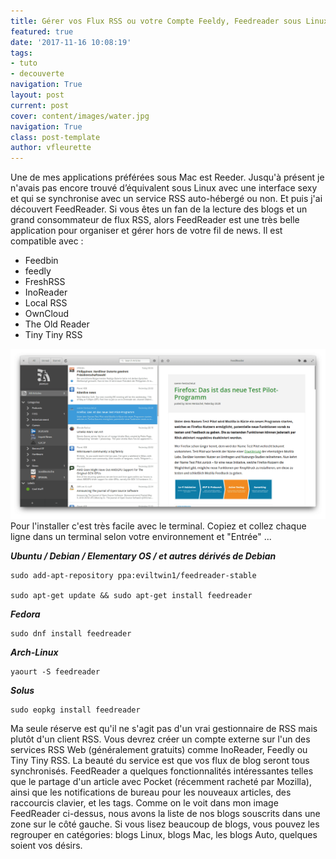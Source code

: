 ```yaml
---
title: Gérer vos Flux RSS ou votre Compte Feeldy, Feedreader sous Linux
featured: true
date: '2017-11-16 10:08:19'
tags:
- tuto
- decouverte
navigation: True
layout: post
current: post
cover: content/images/water.jpg
navigation: True
class: post-template
author: vfleurette
---
```


Une de mes applications préférées sous Mac est Reeder. Jusqu'à présent je n'avais pas encore trouvé d’équivalent sous Linux avec une interface sexy et qui se synchronise avec un service RSS auto-hébergé ou non. Et puis j'ai découvert FeedReader. Si vous êtes un fan de la lecture des blogs et un grand consommateur de flux RSS, alors FeedReader est une très belle application pour organiser et gérer hors de votre fil de news. Il est compatible avec :

* Feedbin
* feedly
* FreshRSS
* InoReader
* Local RSS
* OwnCloud
* The Old Reader
* Tiny Tiny RSS

![Screenshot2](/content/images/2017/11/Screenshot2.png)
Pour l'installer c'est très facile avec le terminal. Copiez et collez chaque ligne dans un terminal selon votre environnement et "Entrée" ...

***Ubuntu / Debian / Elementary OS / et autres dérivés de Debian***

    sudo add-apt-repository ppa:eviltwin1/feedreader-stable

    sudo apt-get update && sudo apt-get install feedreader

***Fedora***

    sudo dnf install feedreader

***Arch-Linux***

    yaourt -S feedreader

***Solus***

    sudo eopkg install feedreader

Ma seule réserve est qu'il ne s'agit pas d'un vrai gestionnaire de RSS mais plutôt d'un client RSS. Vous devrez créer un compte externe sur l'un des services RSS Web (généralement gratuits) comme InoReader, Feedly ou Tiny Tiny RSS. La beauté du service est que vos flux de blog seront tous synchronisés. FeedReader a quelques fonctionnalités intéressantes telles que le partage d'un article avec Pocket (récemment racheté par Mozilla), ainsi que les notifications de bureau pour les nouveaux articles, des raccourcis clavier, et les tags. Comme on le voit dans mon image FeedReader ci-dessus, nous avons la liste de nos blogs souscrits dans une zone sur le côté gauche. Si vous lisez beaucoup de blogs, vous pouvez les regrouper en catégories: blogs Linux, blogs Mac, les blogs Auto, quelques soient vos désirs.
